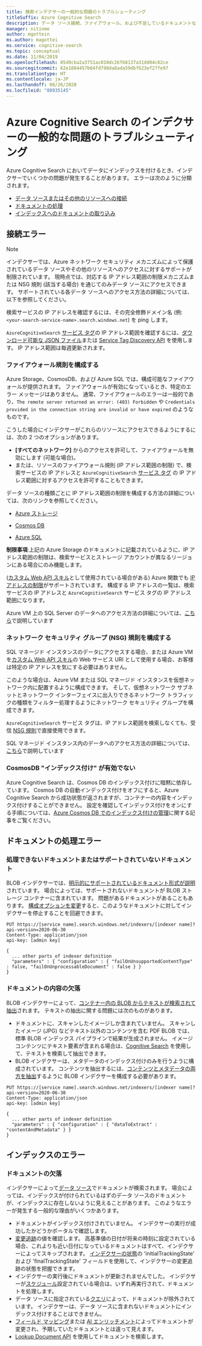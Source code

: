 ```yaml
---
title: 検索インデクサーの一般的な問題のトラブルシューティング
titleSuffix: Azure Cognitive Search
description: データ ソース接続、ファイアウォール、および不足しているドキュメントなど、Azure Cognitive Search でのインデクサーのエラーと一般的な問題を修正。
manager: nitinme
author: mgottein
ms.author: magottei
ms.service: cognitive-search
ms.topic: conceptual
ms.date: 11/04/2019
ms.openlocfilehash: 05d0cba2a3751ac010dc26f68137a31dd04c62ce
ms.sourcegitcommit: 62e1884457b64fd798da8ada59dbf623ef27fe97
ms.translationtype: HT
ms.contentlocale: ja-JP
ms.lasthandoff: 08/26/2020
ms.locfileid: "88935145"
---
```

# <a name="troubleshooting-common-indexer-issues-in-azure-cognitive-search"></a>Azure Cognitive Search のインデクサーの一般的な問題のトラブルシューティング

Azure Cognitive Search においてデータにインデックスを付けるとき、インデクサーでいくつかの問題が発生することがあります。 エラーは次のように分類されます。

* [データ ソースまたはその他のリソースへの接続](#connection-errors)
* [ドキュメントの処理](#document-processing-errors)
* [インデックスへのドキュメントの取り込み](#index-errors)

## <a name="connection-errors"></a>接続エラー

> [!NOTE]
> インデクサーでは、Azure ネットワーク セキュリティ メカニズムによって保護されているデータ ソースやその他のリソースへのアクセスに対するサポートが制限されています。 現時点では、対応する IP アドレス範囲の制限メカニズムまたは NSG 規則 (該当する場合) を通じてのみデータ ソースにアクセスできます。 サポートされている各データ ソースへのアクセス方法の詳細については、以下を参照してください。
>
> 検索サービスの IP アドレスを確認するには、その完全修飾ドメイン名 (例: `<your-search-service-name>.search.windows.net`) を ping します。
>
> `AzureCognitiveSearch` [サービス タグ](../virtual-network/service-tags-overview.md#available-service-tags)の IP アドレス範囲を確認するには、[ダウンロード可能な JSON ファイル](../virtual-network/service-tags-overview.md#discover-service-tags-by-using-downloadable-json-files)または [Service Tag Discovery API](../virtual-network/service-tags-overview.md#use-the-service-tag-discovery-api-public-preview) を使用します。 IP アドレス範囲は毎週更新されます。

### <a name="configure-firewall-rules"></a>ファイアウォール規則を構成する

Azure Storage、CosmosDB、および Azure SQL では、構成可能なファイアウォールが提供されます。 ファイアウォールが有効になっているとき、特定のエラー メッセージはありません。 通常、ファイアウォールのエラーは一般的であり、`The remote server returned an error: (403) Forbidden` や `Credentials provided in the connection string are invalid or have expired` のようなものです。

こうした場合にインデクサーがこれらのリソースにアクセスできるようにするには、次の 2 つのオプションがあります。

* **[すべてのネットワーク]** からのアクセスを許可して、ファイアウォールを無効にします (可能な場合)。
* または、リソースのファイアウォール規則 (IP アドレス範囲の制限) で、検索サービスの IP アドレスと `AzureCognitiveSearch` [サービス タグ](../virtual-network/service-tags-overview.md#available-service-tags) の IP アドレス範囲に対するアクセスを許可することもできます。

データ ソースの種類ごとに IP アドレス範囲の制限を構成する方法の詳細については、次のリンクを参照してください。

* [Azure ストレージ](../storage/common/storage-network-security.md#grant-access-from-an-internet-ip-range)

* [Cosmos DB](../storage/common/storage-network-security.md#grant-access-from-an-internet-ip-range)

* [Azure SQL](../azure-sql/database/firewall-configure.md#create-and-manage-ip-firewall-rules)

**制限事項**:上記の Azure Storage のドキュメントに記載されているように、IP アドレス範囲の制限は、検索サービスとストレージ アカウントが異なるリージョンにある場合にのみ機能します。

([カスタム Web API スキル](cognitive-search-custom-skill-web-api.md)として使用されている場合がある) Azure 関数でも [IP アドレスの制限](../azure-functions/ip-addresses.md#ip-address-restrictions)がサポートされています。 構成する IP アドレスの一覧は、検索サービスの IP アドレスと `AzureCognitiveSearch` サービス タグの IP アドレス範囲になります。

Azure VM 上の SQL Server のデータへのアクセス方法の詳細については、[こちら](search-howto-connecting-azure-sql-iaas-to-azure-search-using-indexers.md)で説明しています

### <a name="configure-network-security-group-nsg-rules"></a>ネットワーク セキュリティ グループ (NSG) 規則を構成する

SQL マネージド インスタンスのデータにアクセスする場合、または Azure VM を[カスタム Web API スキル](cognitive-search-custom-skill-web-api.md)の Web サービス URI として使用する場合、お客様は特定の IP アドレスを気にする必要はありません。

このような場合は、Azure VM または SQL マネージド インスタンスを仮想ネットワーク内に配置するように構成できます。 そして、仮想ネットワーク サブネットとネットワーク インターフェイスに出入りできるネットワーク トラフィックの種類をフィルター処理するようにネットワーク セキュリティ グループを構成できます。

`AzureCognitiveSearch` サービス タグは、IP アドレス範囲を検索しなくても、受信 [NSG 規則](../virtual-network/manage-network-security-group.md#work-with-security-rules)で直接使用できます。

SQL マネージド インスタンス内のデータへのアクセス方法の詳細については、[こちら](search-howto-connecting-azure-sql-mi-to-azure-search-using-indexers.md)で説明しています

### <a name="cosmosdb-indexing-isnt-enabled"></a>CosmosDB "インデックス付け" が有効でない

Azure Cognitive Search は、Cosmos DB のインデックス付けに暗黙に依存しています。 Cosmos DB の自動インデックス付けをオフにすると、Azure Cognitive Search から成功状態が返されますが、コンテナーの内容をインデックス付けすることができません。 設定を確認してインデックス付けをオンにする手順については、[Azure Cosmos DB でのインデックス付けの管理](../cosmos-db/how-to-manage-indexing-policy.md#use-the-azure-portal)に関する記事をご覧ください。

## <a name="document-processing-errors"></a>ドキュメントの処理エラー

### <a name="unprocessable-or-unsupported-documents"></a>処理できないドキュメントまたはサポートされていないドキュメント

BLOB インデクサーでは、[明示的にサポートされているドキュメント形式が説明](search-howto-indexing-azure-blob-storage.md#SupportedFormats)されています。 場合によっては、サポートされないドキュメントが BLOB ストレージ コンテナーに含まれています。 問題があるドキュメントがあることもあります。 [構成オプションを変更](search-howto-indexing-azure-blob-storage.md#DealingWithErrors)すると、このようなドキュメントに対してインデクサーを停止することを回避できます。

```
PUT https://[service name].search.windows.net/indexers/[indexer name]?api-version=2020-06-30
Content-Type: application/json
api-key: [admin key]

{
  ... other parts of indexer definition
  "parameters" : { "configuration" : { "failOnUnsupportedContentType" : false, "failOnUnprocessableDocument" : false } }
}
```

### <a name="missing-document-content"></a>ドキュメントの内容の欠落

BLOB インデクサーによって、[コンテナー内の BLOB からテキストが検索されて抽出](search-howto-indexing-azure-blob-storage.md#how-azure-search-indexes-blobs)されます。 テキストの抽出に関する問題には次のものがあります。

* ドキュメントに、スキャンしたイメージしか含まれていません。 スキャンしたイメージ (JPG) などテキスト以外のコンテンツを含む PDF BLOB では、標準 BLOB インデックス パイプラインで結果が生成されません。 イメージ コンテンツにテキスト要素が含まれる場合は、[Cognitive Search](cognitive-search-concept-image-scenarios.md) を使用して、テキストを検索して抽出できます。
* BLOB インデクサーは、メタデータのインデックス付けのみを行うように構成されています。 コンテンツを抽出するには、[コンテンツとメタデータの両方を抽出](search-howto-indexing-azure-blob-storage.md#controlling-which-parts-of-the-blob-are-indexed)するように BLOB インデクサーを構成する必要があります。

```
PUT https://[service name].search.windows.net/indexers/[indexer name]?api-version=2020-06-30
Content-Type: application/json
api-key: [admin key]

{
  ... other parts of indexer definition
  "parameters" : { "configuration" : { "dataToExtract" : "contentAndMetadata" } }
}
```

## <a name="index-errors"></a>インデックスのエラー

### <a name="missing-documents"></a>ドキュメントの欠落

インデクサーによって[データ ソース](/rest/api/searchservice/create-data-source)でドキュメントが検索されます。 場合によっては、インデックスが付けられているはずのデータ ソースのドキュメントが、インデックスに存在しないように見えることがあります。 このようなエラーが発生する一般的な理由がいくつかあります。

* ドキュメントがインデックス付けされていません。 インデクサーの実行が成功したかどうかポータルで確認します。
* [変更追跡](/rest/api/searchservice/create-data-source#data-change-detection-policies)の値を確認します。 高基準値の日付が将来の時刻に設定されている場合、これよりも近い日付になっているドキュメントはすべて、インデクサーによってスキップされます。 [インデクサーの状態](/rest/api/searchservice/get-indexer-status#indexer-execution-result)の 'initialTrackingState' および 'finalTrackingState' フィールドを使用して、インデクサーの変更追跡の状態を把握できます。
* インデクサーの実行後にドキュメントが更新されませんでした。 インデクサーが[スケジュール](/rest/api/searchservice/create-indexer#indexer-schedule)設定されている場合は、いずれ再実行されて、ドキュメントを処理します。
* データ ソースに指定されている[クエリ](/rest/api/searchservice/create-data-source)によって、ドキュメントが除外されています。 インデクサーは、データ ソースに含まれないドキュメントにインデックス付けすることはできません。
* [フィールド マッピング](/rest/api/searchservice/create-indexer#fieldmappings)または [AI エンリッチメント](./cognitive-search-concept-intro.md)によってドキュメントが変更され、予期していたドキュメントとは違って見えます。
* [Lookup Document API](/rest/api/searchservice/lookup-document) を使用してドキュメントを検索します。
